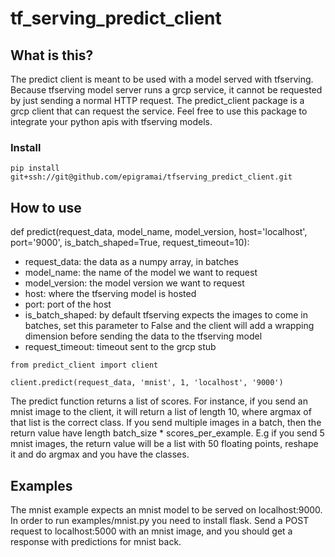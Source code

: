 # tf_serving_predict_client

## What is this?
The predict client is meant to be used with a model served with tfserving. Because tfserving model server runs a grcp service, it cannot
be requested by just sending a normal HTTP request. The predict_client package is a grcp client that can request the service.
Feel free to use this package to integrate your python apis with tfserving models.

### Install
`pip install git+ssh://git@github.com/epigramai/tfserving_predict_client.git`

## How to use
def predict(request_data, model_name, model_version, host='localhost', port='9000', is_batch_shaped=True, request_timeout=10):
 - request_data: the data as a numpy array, in batches
 - model_name: the name of the model we want to request
 - model_version: the model version we want to request
 - host: where the tfserving model is hosted
 - port: port of the host
 - is_batch_shaped: by default tfserving expects the images to come in batches, set this parameter to False and the client will add a wrapping dimension before sending the data to the tfserving model
 - request_timeout: timeout sent to the grcp stub
 
 `from predict_client import client`
 
 `client.predict(request_data, 'mnist', 1, 'localhost', '9000')`
 
 The predict function returns a list of scores. For instance, if you send an mnist image to the client, it will return a list of length 10, where argmax of that list is the correct class. If you send multiple images in a batch, then the return value have length batch_size * scores_per_example. E.g if you send 5 mnist images, the return value will be a list with 50 floating points, reshape it and do argmax and you have the classes.
 
## Examples
The mnist example expects an mnist model to be served on localhost:9000. In order to run examples/mnist.py you need to install flask.
Send a POST request to localhost:5000 with an mnist image, and you should get a response with predictions for mnist back.
 
